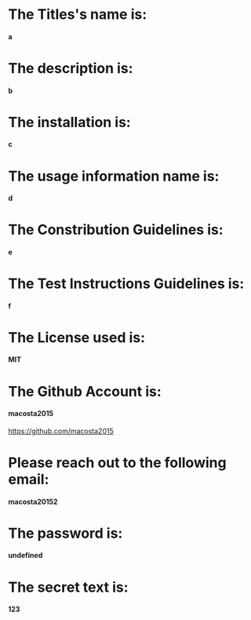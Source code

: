

# The Titles's name is:
#### a

# The description is:
#### b

# The installation is:
#### c

# The usage information name is:
#### d

# The Constribution Guidelines is:
#### e

# The Test Instructions Guidelines is:
#### f

# The License used is:
#### MIT

# The Github Account is:
#### macosta2015
https://github.com/macosta2015

# Please reach out to the following email:
#### macosta20152

# The password is:
#### undefined

# The secret text is:
#### 123

